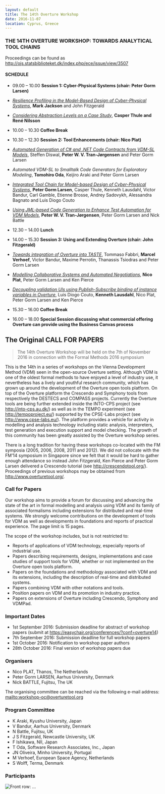 ```yaml
---
layout: default
title: The 14th Overture Workshop
date: 2016-11-07
location: Cyprus, Greece
---
```

### THE 14TH OVERTURE WORKSHOP: TOWARDS ANALYTICAL TOOL CHAINS

Proceedings can be found as <http://ojs.statsbiblioteket.dk/index.php/ece/issue/view/3507>
#### SCHEDULE

* 09.00 – 10.00 **Session 1: Cyber-Physical Systems (chair: Peter Gorm Larsen)**

 * [_Resilience Profiling in the Model-Based Design of Cyber-Physical Systems_](14/MarkJackson.pdf), **Mark Jackson** and John Fitzgerald
 * [_Considering Abstraction Levels on a Case Study_](14/FM2016_presentationCT_RN.pdf), **Casper Thule and René Nilsson**

* 10.00 – 10.30 **Coffee Break**

* 10.30 – 12.30 **Session 2: Tool Enhancements (chair: Nico Plat)**

 * [_Automated Generation of C# and .NET Code Contracts from VDM-SL Models_](14/fm16-sl2cs-pvj.pdf), Steffen Diswal, **Peter W. V. Tran-Jørgensen** and Peter Gorm Larsen
 * _Automated VDM-SL to Smalltalk Code Generators for Exploratory Modeling_, **Tomohiro Oda**, Keijiro Araki and Peter Gorm Larsen
 * [_Integrated Tool Chain for Model-based Design of Cyber-Physical Systems_](14/14thOvertureINTOCPS_presentation.pdf), **Peter Gorm Larsen**, Casper Thule, Kenneth Lausdahl, Victor Bandur, Carl Gamble, Etienne Brosse, Andrey Sadovykh, Alessandra Bagnato and Luis Diogo Couto
 * [_Using JML-based Code Generation to Enhance Test Automation for VDM Models_](14/fm16-traces-pvj), **Peter W. V. Tran-Jørgensen**, Peter Gorm Larsen and Nick Battle

* 12.30 – 14.00 **Lunch**

* 14.00 – 15.30 **Session 3: Using and Extending Overture (chair: John Fitzgerald)**

 * [_Towards integration of Overture into TASTE_](14/FabrriEtAl07112016_expanded.pdf), Tommaso Fabbri, **Marcel Verhoef**, Victor Bandur, Maxime Perrotin, Thanassis Tsiodras and Peter Gorm Larsen
 * [_Modelling Collaborative Systems and Automated Negotiations_](14/20161107TEMPO.pdf), **Nico Plat**, Peter Gorm Larsen and Ken Pierce
 * [_Decoupling validation UIs using Publish-Subscribe binding of instance variables in Overture_](14/Decoupling_validation_UIs_in_Overture.pdf), Luis Diogo Couto, **Kenneth Lausdahl**, Nico Plat, Peter Gorm Larsen and Ken Pierce

* 15.30 – 16.00 **Coffee Break**
* 16.00 – 18.00 **Special Session discussing what commercial offering Overture can provide using the Business Canvas process**

## The Original CALL FOR PAPERS

> The 14th Overture Workshop
> will be held on the 7th of November 2016 in connection with the Formal Methods 2016 symposium

This is the 14th in a series of workshops on the Vienna Development Method (VDM) seen in the open-source Overture setting. Although VDM is one of the oldest formal methods to have enjoyed a level of industry use, it nevertheless has a lively and youthful research community, which has grown up around the development of the Overture open tools platform. On top of the Overture platform the Crescendo and Symphony tools from respectively the DESTECS and COMPASS projects. Currently the Overture tools are being further extended inside the INTO-CPS project (see <http://into-cps.au.dk/>) as well as in the TEMPO experiment (see <http://tempoproject.eu/>) supported by the CPSE-Labs project (see <http://www.cpse-labs.eu/>). The platform provides a vehicle for activity in modelling and analysis technology including static analysis, interpreters, test generation and execution support and model checking. The growth of this community has been greatly assisted by the Overture workshop series.

There is a long tradition for having these workshops co-located with the FM symposia (2005, 2006, 2008, 2011 and 2012). We did not collocate with the FM’14 symposium in Singapore since we felt that it would be hard to gather enough attendance so instead John Fitzgerald, Ken Pierce and Peter Gorm Larsen delivered a Crescendo tutorial (see <http://crescendotool.org/>). Proceedings of previous workshops may be obtained from <http://www.overturetool.org/>.

### Call for Papers

Our workshop aims to provide a forum for discussing and advancing the state of the art in formal modelling and analysis using VDM and its family of associated formalisms including extensions for distributed and real-time systems. We strongly welcome contributions on the development of tools for VDM as well as developments in foundations and reports of practical experience. The page limit is 15 pages. 

The scope of the workshop includes, but is not restricted to: 

* Reports of applications of VDM technology, especially reports of industrial use. 
* Papers describing requirements, designs, implementations and case studies of support tools for VDM, whether or not implemented on the Overture open tools platform. 
* Papers on the foundations and methodology associated with VDM and its extensions, including the description of real-time and distributed systems. 
* Papers combining VDM with other notations and tools.
* Position papers on VDM and its promotion in industry practice. 
* Papers on extensions of Overture including Crescendo, Symphony and VDMPad.

### Important Dates

* 1st September 2016: Submission deadline for abstract of workshop papers (submit at https://easychair.org/conferences/?conf=overture14)
* 7th September 2016: Submission deadline for full workshop papers
* 1st October 2016: Notification to workshop paper authors
* 28th October 2016: Final version of workshop papers due 

### Organisers

* Nico PLAT, Thanos, The Netherlands 
* Peter Gorm LARSEN, Aarhus University, Denmark 
* Nick BATTLE, Fujitsu, The UK

The organising committee can be reached via the following e-mail address:  <mailto:workshop-oc@overturetool.org>

### Program Committee

* K Araki, Kyushu University, Japan
* V Bandur, Aarhus University, Denmark
* N Battle, Fujitsu, UK
* J S Fitzgerald, Newcastle University, UK
* F Ishikawa, NII, Japan
* T Oda,  Software Research Associates, Inc., Japan
* JN Oliveira, Minho University, Portugal
* M Verhoef, European Space Agency, Netherlands
* S Wolff, Terma, Denmark

### Participants

![Front row: ...](14/Overture2016.JPG)
